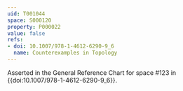 ```yaml
---
uid: T001044
space: S000120
property: P000022
value: false
refs:
- doi: 10.1007/978-1-4612-6290-9_6
  name: Counterexamples in Topology
---
```


Asserted in the General Reference Chart for space #123 in
{{doi:10.1007/978-1-4612-6290-9_6}}.
